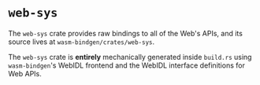 # `web-sys`

The `web-sys` crate provides raw bindings to all of the Web's APIs, and its
source lives at `wasm-bindgen/crates/web-sys`.

The `web-sys` crate is **entirely** mechanically generated inside `build.rs`
using `wasm-bindgen`'s WebIDL frontend and the WebIDL interface definitions for
Web APIs.
